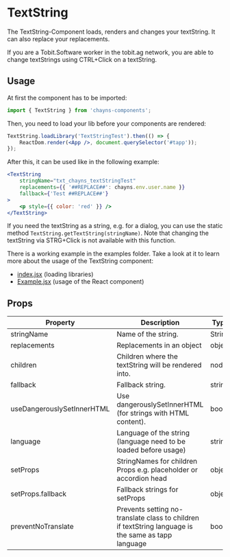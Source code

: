 # TextString

The TextString-Component loads, renders and changes your textString. It can also
replace your replacements.

If you are a Tobit.Software worker in the tobit.ag network, you are able to
change textStrings using CTRL+Click on a textString.

## Usage

At first the component has to be imported:

```jsx harmony
import { TextString } from 'chayns-components';
```

Then, you need to load your lib before your components are rendered:

```jsx harmony
TextString.loadLibrary('TextStringTest').then(() => {
    ReactDom.render(<App />, document.querySelector('#tapp'));
});
```

After this, it can be used like in the following example:

```jsx harmony
<TextString
    stringName="txt_chayns_textStringTest"
    replacements={{ '##REPLACE##': chayns.env.user.name }}
    fallback={'Test ##REPLACE##'}
>
    <p style={{ color: 'red' }} />
</TextString>
```

If you need the textString as a string, e.g. for a dialog, you can use the
static method `TextString.getTextString(stringName)`. Note that changing the
textString via STRG+Click is not available with this function.

There is a working example in the examples folder. Take a look at it to learn
more about the usage of the TextString component:

-   [index.jsx](https://github.com/TobitSoftware/chayns-components/blob/master/examples/index.jsx)
    (loading libraries)
-   [Example.jsx](https://github.com/TobitSoftware/chayns-components/blob/master/examples/react-chayns-textstring/Example.jsx)
    (usage of the React component)

## Props

| Property                   | Description                                                                                         | Type   |
| -------------------------- | --------------------------------------------------------------------------------------------------- | ------ |
| stringName                 | Name of the string.                                                                                 | String |
| replacements               | Replacements in an object                                                                           | object |
| children                   | Children where the textString will be rendered into.                                                | node   |
| fallback                   | Fallback string.                                                                                    | string |
| useDangerouslySetInnerHTML | Use dangerouslySetInnerHTML (for strings with HTML content).                                        | bool   |
| language                   | Language of the string (language need to be loaded before usage)                                    | string |
| setProps                   | StringNames for children Props e.g. placeholder or accordion head                                   | object |
| setProps.fallback          | Fallback strings for setProps                                                                       | object |
| preventNoTranslate         | Prevents setting no-translate class to children if textString language is the same as tapp language | bool   |
